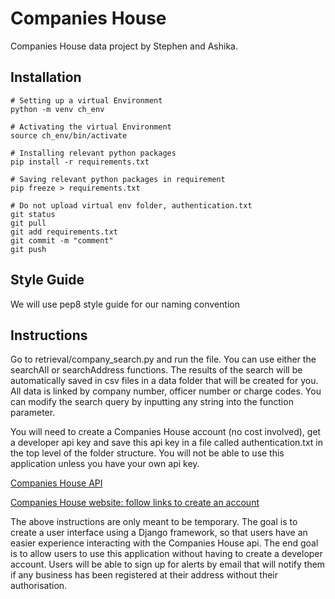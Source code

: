 # Companies House
Companies House data project by Stephen and Ashika.

## Installation
```
# Setting up a virtual Environment
python -m venv ch_env

# Activating the virtual Environment
source ch_env/bin/activate

# Installing relevant python packages 
pip install -r requirements.txt

# Saving relevant python packages in requirement
pip freeze > requirements.txt

# Do not upload virtual env folder, authentication.txt
git status
git pull 
git add requirements.txt
git commit -m "comment"
git push 
```

## Style Guide

We will use pep8 style guide for our naming convention

## Instructions

Go to retrieval/company_search.py and run the file. You can use either the searchAll or searchAddress functions. The results of the search will be automatically saved in csv files in a data folder that will be created for you. All data is linked by company number, officer number or charge codes. You can modify the search query by inputting any string into the function parameter.

You will need to create a Companies House account (no cost involved), get a developer api key and save this api key in a file called authentication.txt in the top level of the folder structure. You will not be able to use this application unless you have your own api key.

[Companies House API](https://developer-specs.company-information.service.gov.uk/)

[Companies House website: follow links to create an account](https://find-and-update.company-information.service.gov.uk/)

The above instructions are only meant to be temporary. The goal is to create a user interface using a Django framework, so that users have an easier experience interacting with the Companies House api. The end goal is to allow users to use this application without having to create a developer account. Users will be able to sign up for alerts by email that will notify them if any business has been registered at their address without their authorisation.
